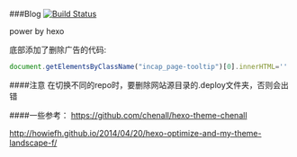 ###Blog
[![Build Status](https://travis-ci.org/yantze/yantze.github.com.svg?branch=source)](https://travis-ci.org/yantze/yantze.github.com)

power by hexo

底部添加了删除广告的代码:
```javascript
document.getElementsByClassName("incap_page-tooltip")[0].innerHTML=''
```

####注意
在切换不同的repo时，要删除网站源目录的.deploy文件夹，否则会出错

####一些参考：
https://github.com/chenall/hexo-theme-chenall

http://howiefh.github.io/2014/04/20/hexo-optimize-and-my-theme-landscape-f/
